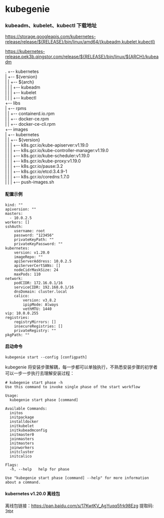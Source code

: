 # kubegenie

### kubeadm、kubelet、kubectl 下载地址
https://storage.googleapis.com/kubernetes-release/release/${RELEASE}/bin/linux/amd64/{kubeadm,kubelet,kubectl}

https://kubernetes-release.pek3b.qingstor.com/release/${RELEASE}/bin/linux/${ARCH}/kubeadm

.
+-- kubernetes  
|   +-- ${version}  
|   |   +-- ${arch}  
|   |   |   +-- kubeadm  
|   |   |   +-- kubelet  
|   |   |   +-- kubectl  
+-- libs  
|   +-- rpms  
|   |   +-- containerd.io.rpm  
|   |   +-- docker-ce.rpm  
|   |   +-- docker-ce-cli.rpm  
+-- images  
|   +-- kubernetes  
|   |   +-- ${version}  
|   |   |   +-- k8s.gcr.io/kube-apiserver:v1.19.0  
|   |   |   +-- k8s.gcr.io/kube-controller-manager:v1.19.0   
|   |   |   +-- k8s.gcr.io/kube-scheduler:v1.19.0  
|   |   |   +-- k8s.gcr.io/kube-proxy:v1.19.0  
|   |   |   +-- k8s.gcr.io/pause:3.2  
|   |   |   +-- k8s.gcr.io/etcd:3.4.9-1  
|   |   |   +-- k8s.gcr.io/coredns:1.7.0  
|   |   |   +-- push-images.sh    

#### 配置示例
```
kind: ""
apiversion: ""
masters:
  - 10.0.2.5
workers: []
sshAuth:
    username: root
    password: "123456"
    privateKeyPath: ""
    privateKeyPassword: ""
kubernetes:
    version: v1.20.0
    imageRepo: ""
    apiServerAddress: 10.0.2.5
    apiServerCertSANs: []
    nodeCidrMaskSize: 24
    maxPods: 110
network:
    podCIDR: 172.16.0.1/16
    serviceCIDR: 192.168.0.1/16
    dnsDomain: cluster.local
    calico:
        version: v3.8.2
        ipipMode: Always
        vethMTU: 1440
vip: 10.0.0.255
registries:
    registryMirrors: []
    insecureRegistries: []
    privateRegistry: ""
pkgPath: ""
```

#### 启动命令
```
kubegenie start --config [configpath]
```

kubegenie 将安装步骤解耦，每一步都可以单独执行，不熟悉安装步骤的初学者可以一步一步执行去理解安装过程：
```
# kubegenie start phase -h
Use this command to invoke single phase of the start workflow

Usage:
  kubegenie start phase [command]

Available Commands:       
  initos          
  initpackage    
  installdocker  
  initkubelet      
  initkubeadmconfig           
  initmaster0        
  joinmasters       
  initmasters       
  joinworkers    
  initcluster  
  initcalico       

Flags:
  -h, --help   help for phase

Use "kubegenie start phase [command] --help" for more information about a command.
```

#### kubernetes v1.20.0 离线包
离线包链接：https://pan.baidu.com/s/17KwtKV_AgYuqq5frk98Ezg 提取码: 3tbt 
